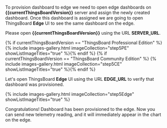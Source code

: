 To provision dashboard to edge we need to open edge dashboards on **{{currentThingsBoardVersion}}** server and assign the newly created dashboard. 
Once this dashboard is assigned we are going to open ThingsBoard **Edge** UI to see the same dashboard on the edge.

Please open **{{currentThingsBoardVersion}}** using the URL **SERVER_URL**.

{% if currentThingsBoardVersion == "ThingsBoard Professional Edition" %}
{% include images-gallery.html imageCollection="step5PE" showListImageTitles="true" %}{% endif %}
{% if currentThingsBoardVersion == "ThingsBoard Community Edition" %}
{% include images-gallery.html imageCollection="step5CE" showListImageTitles="true" %}{% endif %}

Let's open ThingsBoard **Edge** UI using the URL **EDGE_URL** to verify that dashboard was provisioned.

{% include images-gallery.html imageCollection="step5Edge" showListImageTitles="true" %}

Congratulations! Dashboard has been provisioned to the edge. Now you can send new telemetry reading, and it will immediately appear in the chart on the edge.
